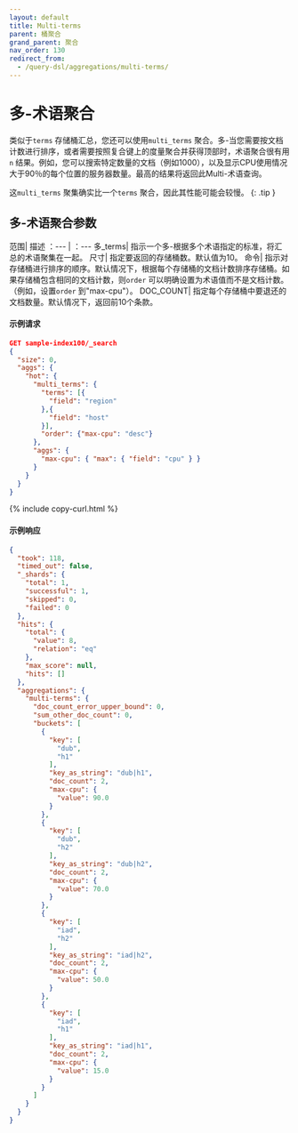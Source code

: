 ```yaml
---
layout: default
title: Multi-terms
parent: 桶聚合
grand_parent: 聚合
nav_order: 130
redirect_from:
  - /query-dsl/aggregations/multi-terms/
---
```


# 多-术语聚合

类似于`terms` 存储桶汇总，您还可以使用`multi_terms` 聚合。多-当您需要按文档计数进行排序，或者需要按照复合键上的度量聚合并获得顶部时，术语聚合很有用`n` 结果。例如，您可以搜索特定数量的文档（例如1000），以及显示CPU使用情况大于90％的每个位置的服务器数量。最高的结果将返回此Multi-术语查询。

这`multi_terms` 聚集确实比一个`terms` 聚合，因此其性能可能会较慢。
{: .tip }

## 多-术语聚合参数

范围| 描述
：--- | ：---
多_terms| 指示一个多-根据多个术语指定的标准，将汇总的术语聚集在一起。
尺寸| 指定要返回的存储桶数。默认值为10。
命令| 指示对存储桶进行排序的顺序。默认情况下，根据每个存储桶的文档计数排序存储桶。如果存储桶包含相同的文档计数，则`order` 可以明确设置为术语值而不是文档计数。（例如，设置`order` 到"max-cpu"）。
DOC_COUNT| 指定每个存储桶中要退还的文档数量。默认情况下，返回前10个条款。

#### 示例请求

```json
GET sample-index100/_search
{
  "size": 0, 
  "aggs": {
    "hot": {
      "multi_terms": {
        "terms": [{
          "field": "region" 
        },{
          "field": "host" 
        }],
        "order": {"max-cpu": "desc"}
      },
      "aggs": {
        "max-cpu": { "max": { "field": "cpu" } }
      }      
    }
  }
}
```
{% include copy-curl.html %}

#### 示例响应

```json
{
  "took": 118,
  "timed_out": false,
  "_shards": {
    "total": 1,
    "successful": 1,
    "skipped": 0,
    "failed": 0
  },
  "hits": {
    "total": {
      "value": 8,
      "relation": "eq"
    },
    "max_score": null,
    "hits": []
  },
  "aggregations": {
    "multi-terms": {
      "doc_count_error_upper_bound": 0,
      "sum_other_doc_count": 0,
      "buckets": [
        {
          "key": [
            "dub",
            "h1"
          ],
          "key_as_string": "dub|h1",
          "doc_count": 2,
          "max-cpu": {
            "value": 90.0
          }
        },
        {
          "key": [
            "dub",
            "h2"
          ],
          "key_as_string": "dub|h2",
          "doc_count": 2,
          "max-cpu": {
            "value": 70.0
          }
        },
        {
          "key": [
            "iad",
            "h2"
          ],
          "key_as_string": "iad|h2",
          "doc_count": 2,
          "max-cpu": {
            "value": 50.0
          }
        },
        {
          "key": [
            "iad",
            "h1"
          ],
          "key_as_string": "iad|h1",
          "doc_count": 2,
          "max-cpu": {
            "value": 15.0
          }
        }
      ]
    }
  }
}
```

